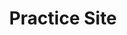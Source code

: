 ---
crawlable: false
intro_header: "#### About Us"
section_1_video_url: https://s3.amazonaws.com/media.hexawise.com/video/hexawise-tests-are-different-animation.mp4
section_2_video_url: https://s3.amazonaws.com/media.hexawise.com/video/traditional-vs-hexawise-tests-animation.mp4
title: Practice Site
description: What is Hexawise? And more importantly, how can it help you?
url: practice-landing-page-2
section_icon_1: dollar sign
section_3_text_1: "![]()"
image: /img/hexawise-tosca.png
section_navbar_1: Font-Awesome
section_header_1: Why do companies trust Hexawise?
section_icon_2: dollar-sign
section_3_text_2: ""
section_4_text: ""
intro_body: "We launched in 2009 with one goal: to help software testing teams
  quickly design objectively better tests. We believe that designing the right
  tests is an absolutely crucial (yet frequently overlooked) component of the
  testing process. Hexawise has quickly become the world’s leading test design
  tool. The value of Hexawise is largest when Systems Under Test are complex and
  the financial risk of defects in production are high. It is no surprise, then,
  that the majority of Hexawise’s clients are Banks, Capital Markets firms, and
  Insurance firms."
section_header_2: Our Solution
section_header_4: ""
contact_1: owen.winters@hexawise.com
section_2_text: |-
  #### Our Solution

  ![](img/hexawise-benefits-combined.png)
section_1_text: The reason Hexawise is in use at a large and growing number of
  firms is entirely a result of our clients’ successes and their strong
  word-of-mouth recommendations. We would be happy to share more details about
  publicly-sharable case studies and/or introduce you to Hexawise clients who
  could share their experiences and lessons learned with you.
section_text_1: Text here
section_header_3: ""
---